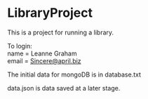 # LibraryProject
This is a project for running a library.

To login:  
name = Leanne Graham  
email = Sincere@april.biz  

The initial data for mongoDB is in database.txt  
  
data.json is data saved at a later stage.
